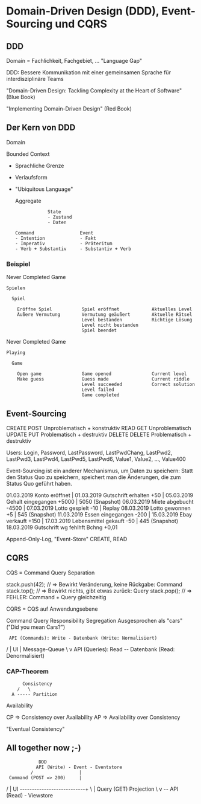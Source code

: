 # Domain-Driven Design (DDD), Event-Sourcing und CQRS

## DDD

Domain = Fachlichkeit, Fachgebiet, ...
"Language Gap"

DDD: Bessere Kommunikation mit einer gemeinsamen Sprache für interdisziplinäre Teams

"Domain-Driven Design: Tackling Complexity at the Heart of Software"
(Blue Book)

"Implementing Domain-Driven Design"
(Red Book)

## Der Kern von DDD

Domain

  Bounded Context
  - Sprachliche Grenze
  - Verlaufsform
  - "Ubiquitous Language"

    Aggregate

                    State
                    - Zustand
                    - Daten

        Command                 Event
        - Intention             - Fakt
        - Imperativ             - Präteritum
        - Verb + Substantiv     - Substantiv + Verb

### Beispiel

  Never Completed Game

    Spielen

      Spiel

        Eröffne Spiel           Spiel eröffnet            Aktuelles Level
        Äußere Vermutung        Vermutung geäußert        Aktuelle Rätsel
                                Level bestanden           Richtige Lösung
                                Level nicht bestanden
                                Spiel beendet


  Never Completed Game

    Playing

      Game

        Open game               Game opened               Current level
        Make guess              Guess made                Current riddle
                                Level succeeded           Correct solution
                                Level failed
                                Game completed

## Event-Sourcing

CREATE      POST                Unproblematisch + konstruktiv
READ        GET                 Unproblematisch
UPDATE      PUT                 Problematisch + destruktiv
DELETE      DELETE              Problematisch + destruktiv

Users: Login, Password, LastPassword, LastPwdChang, LastPwd2, LastPwd3, LastPwd4, LastPwd5, LastPwd6, Value1, Value2, ..., Value400

Event-Sourcing ist ein anderer Mechanismus, um Daten zu speichern: Statt den Status Quo zu speichern, speichert man die Änderungen, die zum Status Quo geführt haben.

01.03.2019        Konto eröffnet                        |
01.03.2019        Gutschrift erhalten           +50     |
05.03.2019        Gehalt eingegangen          +5000     |
                                                      5050 (Snapshot)
06.03.2019        Miete abgebucht             -4500     |
07.03.2019        Lotto gespielt                -10     | Replay
08.03.2019        Lotto gewonnen                 +5     |
                                                       545 (Snapshot)
11.03.2019        Essen eingegangen            -200     |
15.03.2019        Ebay verkauft                +150     |
17.03.2019        Lebensmittel gekauft          -50     |
                                                       445 (Snapshot)
18.03.2019        Gutschrift wg fehlhft Bchng +0,01

Append-Only-Log, "Event-Store"
CREATE, READ

## CQRS

CQS = Command Query Separation

stack.push(42);     // => Bewirkt Veränderung, keine Rückgabe: Command
stack.top();        // => Bewirkt nichts, gibt etwas zurück:   Query
stack.pop();        // => FEHLER: Command + Query gleichzeitig

CQRS = CQS auf Anwendungsebene

Command Query Responsibility Segregation
Ausgesprochen als "cars" ("Did you mean Cars?")


     API (Commands): Write - Datenbank (Write: Normalisiert)
   /                             |
UI                               | Message-Queue
   \                             v
      API (Queries): Read -- Datenbank (Read: Denormalisiert)

### CAP-Theorem

          Consistency
        /   \
      A ----- Partition
Availability

CP => Consistency over Availability
AP => Availability over Consistency

"Eventual Consistency"

## All together now ;-)


                DDD
               API (Write) - Event - Eventstore
             /                 |
     Command (POST => 200)     |
   /                           |
UI  ---------------------------+
   \                           |
     Query (GET)          Projection
           \                   v
            -- API (Read) - Viewstore
